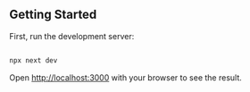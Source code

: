 ## Getting Started

First, run the development server:

```bash

npx next dev

```

Open [http://localhost:3000](http://localhost:3000) with your browser to see the result.
